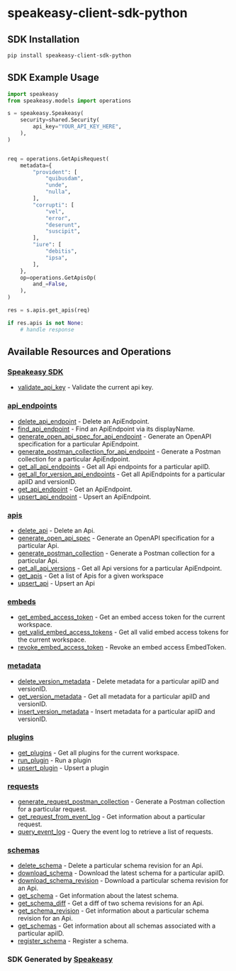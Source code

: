 # speakeasy-client-sdk-python

<!-- Start SDK Installation -->
## SDK Installation

```bash
pip install speakeasy-client-sdk-python
```
<!-- End SDK Installation -->

## SDK Example Usage
<!-- Start SDK Example Usage -->
```python
import speakeasy
from speakeasy.models import operations

s = speakeasy.Speakeasy(
    security=shared.Security(
        api_key="YOUR_API_KEY_HERE",
    ),
)


req = operations.GetApisRequest(
    metadata={
        "provident": [
            "quibusdam",
            "unde",
            "nulla",
        ],
        "corrupti": [
            "vel",
            "error",
            "deserunt",
            "suscipit",
        ],
        "iure": [
            "debitis",
            "ipsa",
        ],
    },
    op=operations.GetApisOp(
        and_=False,
    ),
)

res = s.apis.get_apis(req)

if res.apis is not None:
    # handle response
```
<!-- End SDK Example Usage -->

<!-- Start SDK Available Operations -->
## Available Resources and Operations

### [Speakeasy SDK](docs/speakeasy/README.md)

* [validate_api_key](docs/speakeasy/validateapikey.md) - Validate the current api key.

### [api_endpoints](docs/apiendpoints/README.md)

* [delete_api_endpoint](docs/apiendpoints/deleteapiendpoint.md) - Delete an ApiEndpoint.
* [find_api_endpoint](docs/apiendpoints/findapiendpoint.md) - Find an ApiEndpoint via its displayName.
* [generate_open_api_spec_for_api_endpoint](docs/apiendpoints/generateopenapispecforapiendpoint.md) - Generate an OpenAPI specification for a particular ApiEndpoint.
* [generate_postman_collection_for_api_endpoint](docs/apiendpoints/generatepostmancollectionforapiendpoint.md) - Generate a Postman collection for a particular ApiEndpoint.
* [get_all_api_endpoints](docs/apiendpoints/getallapiendpoints.md) - Get all Api endpoints for a particular apiID.
* [get_all_for_version_api_endpoints](docs/apiendpoints/getallforversionapiendpoints.md) - Get all ApiEndpoints for a particular apiID and versionID.
* [get_api_endpoint](docs/apiendpoints/getapiendpoint.md) - Get an ApiEndpoint.
* [upsert_api_endpoint](docs/apiendpoints/upsertapiendpoint.md) - Upsert an ApiEndpoint.

### [apis](docs/apis/README.md)

* [delete_api](docs/apis/deleteapi.md) - Delete an Api.
* [generate_open_api_spec](docs/apis/generateopenapispec.md) - Generate an OpenAPI specification for a particular Api.
* [generate_postman_collection](docs/apis/generatepostmancollection.md) - Generate a Postman collection for a particular Api.
* [get_all_api_versions](docs/apis/getallapiversions.md) - Get all Api versions for a particular ApiEndpoint.
* [get_apis](docs/apis/getapis.md) - Get a list of Apis for a given workspace
* [upsert_api](docs/apis/upsertapi.md) - Upsert an Api

### [embeds](docs/embeds/README.md)

* [get_embed_access_token](docs/embeds/getembedaccesstoken.md) - Get an embed access token for the current workspace.
* [get_valid_embed_access_tokens](docs/embeds/getvalidembedaccesstokens.md) - Get all valid embed access tokens for the current workspace.
* [revoke_embed_access_token](docs/embeds/revokeembedaccesstoken.md) - Revoke an embed access EmbedToken.

### [metadata](docs/metadata/README.md)

* [delete_version_metadata](docs/metadata/deleteversionmetadata.md) - Delete metadata for a particular apiID and versionID.
* [get_version_metadata](docs/metadata/getversionmetadata.md) - Get all metadata for a particular apiID and versionID.
* [insert_version_metadata](docs/metadata/insertversionmetadata.md) - Insert metadata for a particular apiID and versionID.

### [plugins](docs/plugins/README.md)

* [get_plugins](docs/plugins/getplugins.md) - Get all plugins for the current workspace.
* [run_plugin](docs/plugins/runplugin.md) - Run a plugin
* [upsert_plugin](docs/plugins/upsertplugin.md) - Upsert a plugin

### [requests](docs/requests/README.md)

* [generate_request_postman_collection](docs/requests/generaterequestpostmancollection.md) - Generate a Postman collection for a particular request.
* [get_request_from_event_log](docs/requests/getrequestfromeventlog.md) - Get information about a particular request.
* [query_event_log](docs/requests/queryeventlog.md) - Query the event log to retrieve a list of requests.

### [schemas](docs/schemas/README.md)

* [delete_schema](docs/schemas/deleteschema.md) - Delete a particular schema revision for an Api.
* [download_schema](docs/schemas/downloadschema.md) - Download the latest schema for a particular apiID.
* [download_schema_revision](docs/schemas/downloadschemarevision.md) - Download a particular schema revision for an Api.
* [get_schema](docs/schemas/getschema.md) - Get information about the latest schema.
* [get_schema_diff](docs/schemas/getschemadiff.md) - Get a diff of two schema revisions for an Api.
* [get_schema_revision](docs/schemas/getschemarevision.md) - Get information about a particular schema revision for an Api.
* [get_schemas](docs/schemas/getschemas.md) - Get information about all schemas associated with a particular apiID.
* [register_schema](docs/schemas/registerschema.md) - Register a schema.
<!-- End SDK Available Operations -->

### SDK Generated by [Speakeasy](https://docs.speakeasyapi.dev/docs/using-speakeasy/client-sdks)
